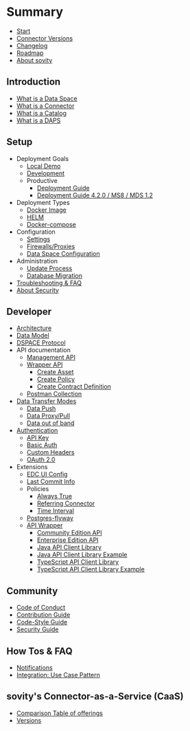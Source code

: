# Summary

* [Start](./README.md)
* [Connector Versions](./launchers/README.md)
* [Changelog](./CHANGELOG.md)
* [Roadmap](./docs/gitbook/roadmap.md) <!-- TODO -->
* [About sovity](https://sovity.de/en/sovity-en/)

## Introduction
* [What is a Data Space](./docs/gitbook/what_is_a_dataspace.md) <!-- TODO -->
* [What is a Connector](./docs/gitbook/what_is_a_connector.md) <!-- TODO -->
* [What is a Catalog](./docs/gitbook/what_is_a_catalog.md) <!-- TODO -->
* [What is a DAPS](./docs/gitbook/what_is_a_daps.md) <!-- TODO -->

## Setup
* Deployment Goals
    * [Local Demo](./docs/deployment-guide/goals/local-demo)
    * [Development](./docs/deployment-guide/goals/development)
    * Productive
        * [Deployment Guide](./docs/deployment-guide/goals/production)
        * [Deployment Guide 4.2.0 / MS8 / MDS 1.2](docs/deployment-guide/goals/production/4.2.0/README.md)
* Deployment Types
    * [Docker Image](https://github.com/sovity/edc-extensions/pkgs/container/edc-ce)
    * [HELM](./docs/gitbook/helm.md) <!-- TODO -->
    * [Docker-compose](https://github.com/sovity/edc-extensions/blob/main/docker-compose.yaml)
* Configuration
    * [Settings](./docs/gitbook/settings.md) <!-- TODO -->
    * [Firewalls/Proxies](./docs/gitbook/firewall_proxies.md) <!-- TODO -->
    * [Data Space Configuration](./docs/gitbook/data_space_configuration.md) <!-- TODO -->
* Administration
    * [Update Process](./docs/gitbook/update_process.md) <!-- TODO -->
    * [Database Migration](./extensions/postgres-flyway/README.md)
* [Troubleshooting & FAQ](./docs/gitbook/troubleshooting_faq.md) <!-- TODO -->
* [About Security](https://github.com/sovity/edc-extensions/security/policy)

## Developer
* [Architecture](./docs/gitbook/architecture.md) <!-- TODO -->
* [Data Model](https://github.com/eclipse-edc/Connector/blob/release/0.0.1-20230220.patch1-SNAPSHOT/docs/developer/architecture/domain-model.md#domain-model)
* [DSPACE Protocol](https://docs.internationaldataspaces.org/ids-knowledgebase/v/dataspace-protocol/overview/readme)
* API documentation
    * [Management API](https://app.swaggerhub.com/apis/eclipse-edc-bot/management-api/0.2.1)
    * [Wrapper API](./docs/gitbook/wrapper_api.md)
        * [Create Asset](./docs/gitbook/create_asset.md) <!-- TODO -->
        * [Create Policy](./docs/gitbook/create_policy.md) <!-- TODO -->
        * [Create Contract Definition](./docs/gitbook/create_contract_definition.md) <!-- TODO -->
    * [Postman Collection](https://github.com/sovity/edc-extensions/blob/main/docs/postman_collection.json)
* [Data Transfer Modes](./docs/getting-started/documentation/data-transfer-methods.md)
    * [Data Push](./docs/gitbook/data_push.md) <!-- TODO -->
    * [Data Proxy/Pull](./docs/getting-started/documentation/pull-data-transfer.md)
    * [Data out of band](./docs/gitbook/data_out_of_band.md) <!-- TODO -->
* [Authentication](./docs/gitbook/authentication.md)
    * [API Key](./docs/gitbook/api_key.md) <!-- TODO -->
    * [Basic Auth](./docs/gitbook/basic_auth.md) <!-- TODO -->
    * [Custom Headers](./docs/gitbook/custom_headers.md) <!-- TODO -->
    * [OAuth 2.0](./docs/getting-started/documentation/oauth-data-address.md)
* Extensions
    * [EDC UI Config](./extensions/edc-ui-config/README.md)
    * [Last Commit Info](./extensions/last-commit-info/README.md)
    * Policies
        * [Always True](./extensions/policy-always-true/README.md)
        * [Referring Connector](./extensions/policy-referring-connector/README.md)
        * [Time Interval](./extensions/policy-time-interval/README.md)
    * [Postgres-flyway](./docs/gitbook/postgres_flyway.md) <!-- TODO -->
    * [API Wrapper](./extensions/wrapper/README.md)
        * [Community Edition API](./extensions/wrapper/wrapper-api/README.md)
        * [Enterprise Edition API](./extensions/wrapper/wrapper-ee-api/README.md)
        * [Java API Client Library](./extensions/wrapper/clients/java-client/README.md)
        * [Java API Client Library Example](./extensions/wrapper/clients/java-client-example/README.md)
        * [TypeScript API Client Library](./extensions/wrapper/clients/typescript-client/README.md)
        * [TypeScript API Client Library Example](./extensions/wrapper/clients/typescript-client-example/README.md)

## Community
* [Code of Conduct](./CODE_OF_CONDUCT.md)
* [Contribution Guide](./CONTRIBUTING.md)
* [Code-Style Guide](./STYLEGUIDE.md)
* [Security Guide](./SECURITY.md)

## How Tos & FAQ
* [Notifications](./docs/gitbook/notifications.md) <!-- TODO -->
* [Integration: Use Case Pattern](./docs/gitbook/integration_use_case_pattern.md) <!-- TODO -->

## sovity's Connector-as-a-Service (CaaS)
* [Comparison Table of offerings](./docs/gitbook/comparison_table_of_offerings.md) <!-- TODO -->
* [Versions](./docs/gitbook/versions.md) <!-- TODO -->
